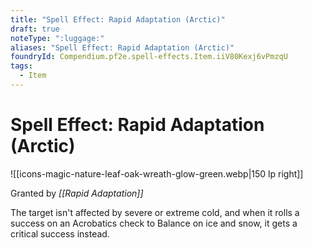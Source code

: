 ```yaml
---
title: "Spell Effect: Rapid Adaptation (Arctic)"
draft: true
noteType: ":luggage:"
aliases: "Spell Effect: Rapid Adaptation (Arctic)"
foundryId: Compendium.pf2e.spell-effects.Item.iiV80Kexj6vPmzqU
tags:
  - Item
---
```


# Spell Effect: Rapid Adaptation (Arctic)
![[icons-magic-nature-leaf-oak-wreath-glow-green.webp|150 lp right]]

Granted by _[[Rapid Adaptation]]_

The target isn't affected by severe or extreme cold, and when it rolls a success on an Acrobatics check to Balance on ice and snow, it gets a critical success instead.
